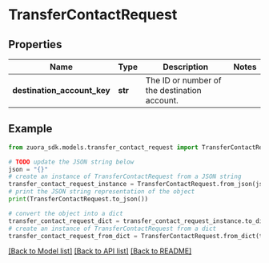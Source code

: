 # TransferContactRequest


## Properties

Name | Type | Description | Notes
------------ | ------------- | ------------- | -------------
**destination_account_key** | **str** | The ID or number of the destination account.  | 

## Example

```python
from zuora_sdk.models.transfer_contact_request import TransferContactRequest

# TODO update the JSON string below
json = "{}"
# create an instance of TransferContactRequest from a JSON string
transfer_contact_request_instance = TransferContactRequest.from_json(json)
# print the JSON string representation of the object
print(TransferContactRequest.to_json())

# convert the object into a dict
transfer_contact_request_dict = transfer_contact_request_instance.to_dict()
# create an instance of TransferContactRequest from a dict
transfer_contact_request_from_dict = TransferContactRequest.from_dict(transfer_contact_request_dict)
```
[[Back to Model list]](../README.md#documentation-for-models) [[Back to API list]](../README.md#documentation-for-api-endpoints) [[Back to README]](../README.md)


